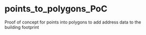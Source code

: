 # points_to_polygons_PoC
Proof of concept for points into polygons to add address data to the building footprint

